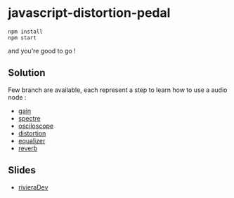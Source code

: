 # javascript-distortion-pedal

```
npm install
npm start
```
and you're good to go !

## Solution
Few branch are available, each represent a step to learn how to use a audio node :
- [gain](https://github.com/Okazari/javascript-distortion-pedal/tree/gain)
- [spectre](https://github.com/Okazari/javascript-distortion-pedal/tree/spectre)
- [osciloscope](https://github.com/Okazari/javascript-distortion-pedal/tree/osciloscope)
- [distortion](https://github.com/Okazari/javascript-distortion-pedal/tree/distortion)
- [equalizer](https://github.com/Okazari/javascript-distortion-pedal/tree/equalizer)
- [reverb](https://github.com/Okazari/javascript-distortion-pedal/tree/reverb)

## Slides

- [rivieraDev](http://slides.com/benjaminplouzennec/reconcilions-web-et-audio)
